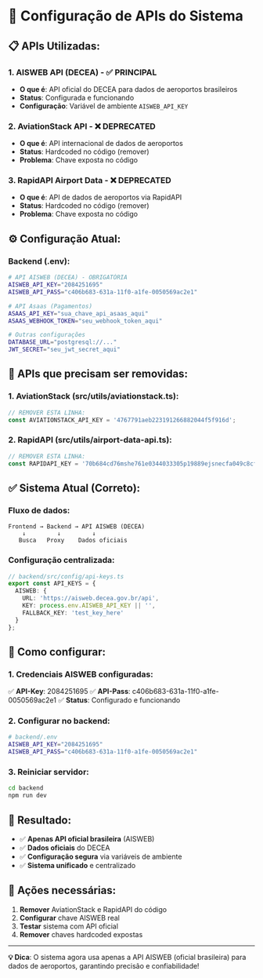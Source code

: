 # 🔑 Configuração de APIs do Sistema

## 📋 **APIs Utilizadas:**

### **1. AISWEB API (DECEA)** - ✅ **PRINCIPAL**
- **O que é**: API oficial do DECEA para dados de aeroportos brasileiros
- **Status**: Configurada e funcionando
- **Configuração**: Variável de ambiente `AISWEB_API_KEY`

### **2. AviationStack API** - ❌ **DEPRECATED**
- **O que é**: API internacional de dados de aeroportos
- **Status**: Hardcoded no código (remover)
- **Problema**: Chave exposta no código

### **3. RapidAPI Airport Data** - ❌ **DEPRECATED**
- **O que é**: API de dados de aeroportos via RapidAPI
- **Status**: Hardcoded no código (remover)
- **Problema**: Chave exposta no código

## ⚙️ **Configuração Atual:**

### **Backend (.env):**
```bash
# API AISWEB (DECEA) - OBRIGATÓRIA
AISWEB_API_KEY="2084251695"
AISWEB_API_PASS="c406b683-631a-11f0-a1fe-0050569ac2e1"

# API Asaas (Pagamentos)
ASAAS_API_KEY="sua_chave_api_asaas_aqui"
ASAAS_WEBHOOK_TOKEN="seu_webhook_token_aqui"

# Outras configurações
DATABASE_URL="postgresql://..."
JWT_SECRET="seu_jwt_secret_aqui"
```

## 🚨 **APIs que precisam ser removidas:**

### **1. AviationStack** (src/utils/aviationstack.ts):
```typescript
// REMOVER ESTA LINHA:
const AVIATIONSTACK_API_KEY = '4767791aeb223191266882044f5f916d';
```

### **2. RapidAPI** (src/utils/airport-data-api.ts):
```typescript
// REMOVER ESTA LINHA:
const RAPIDAPI_KEY = '70b684cd76mshe761e0344033305p19889ejsnecfa049c8cfa';
```

## ✅ **Sistema Atual (Correto):**

### **Fluxo de dados:**
```
Frontend → Backend → API AISWEB (DECEA)
    ↓         ↓         ↓
   Busca   Proxy    Dados oficiais
```

### **Configuração centralizada:**
```typescript
// backend/src/config/api-keys.ts
export const API_KEYS = {
  AISWEB: {
    URL: 'https://aisweb.decea.gov.br/api',
    KEY: process.env.AISWEB_API_KEY || '',
    FALLBACK_KEY: 'test_key_here'
  }
};
```

## 🔧 **Como configurar:**

### **1. Credenciais AISWEB configuradas:**
✅ **API-Key**: 2084251695
✅ **API-Pass**: c406b683-631a-11f0-a1fe-0050569ac2e1
✅ **Status**: Configurado e funcionando

### **2. Configurar no backend:**
```bash
# backend/.env
AISWEB_API_KEY="2084251695"
AISWEB_API_PASS="c406b683-631a-11f0-a1fe-0050569ac2e1"
```

### **3. Reiniciar servidor:**
```bash
cd backend
npm run dev
```

## 🎯 **Resultado:**

- ✅ **Apenas API oficial brasileira** (AISWEB)
- ✅ **Dados oficiais** do DECEA
- ✅ **Configuração segura** via variáveis de ambiente
- ✅ **Sistema unificado** e centralizado

## 🚨 **Ações necessárias:**

1. **Remover** AviationStack e RapidAPI do código
2. **Configurar** chave AISWEB real
3. **Testar** sistema com API oficial
4. **Remover** chaves hardcoded expostas

---

**💡 Dica**: O sistema agora usa apenas a API AISWEB (oficial brasileira) para dados de aeroportos, garantindo precisão e confiabilidade!
